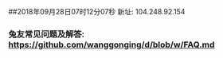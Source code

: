 ##2018年09月28日07时12分07秒 新址: 104.248.92.154
### 兔友常见问题及解答: https://github.com/wanggonging/d/blob/w/FAQ.md
